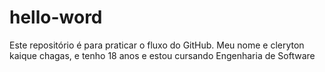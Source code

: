 # hello-word
Este repositório é para praticar o fluxo do GitHub.
Meu nome e cleryton kaique chagas, e tenho 18 anos e estou cursando Engenharia de Software
